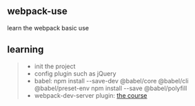 ## webpack-use
learn the webpack basic use

## learning
> * init the project
> * config plugin such as jQuery
> * babel: npm install --save-dev @babel/core @babel/cli @babel/preset-env
npm install --save @babel/polyfill
> * webpack-dev-server plugin: [the course](https://ke.qq.com/course/280379?taid=1930463245780795)
